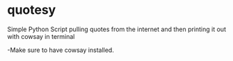 quotesy
=======

Simple Python Script pulling quotes from the internet and then printing it out with cowsay in terminal

-Make sure to have cowsay installed.
